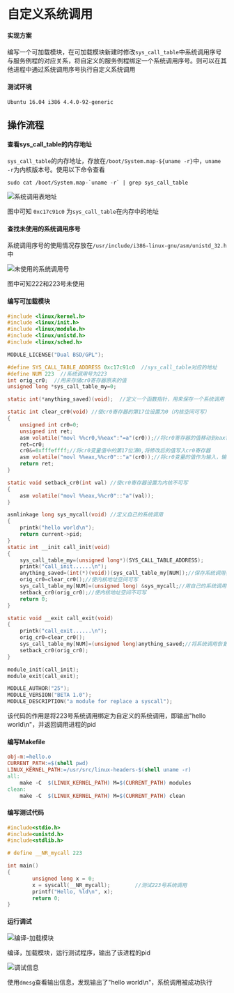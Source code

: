 # 自定义系统调用

#### 实现方案

编写一个可加载模块，在可加载模块新建时修改`sys_call_table`中系统调用序号与服务例程的对应关系，将自定义的服务例程绑定一个系统调用序号。则可以在其他进程中通过系统调用序号执行自定义系统调用

#### 测试环境

`Ubuntu 16.04 i386 4.4.0-92-generic`

## 操作流程

#### 查看sys_call_table的内存地址

`sys_call_table`的内存地址，存放在`/boot/System.map-${uname -r}`中，`uname -r`为内核版本号。使用以下命令查看

```shell
sudo cat /boot/System.map-`uname -r` | grep sys_call_table
```

![系统调用表地址](http://7xqsr4.com1.z0.glb.clouddn.com/2018-09-15-123426.jpg)

图中可知 `0xc17c91c0` 为`sys_call_table`在内存中的地址



#### 查找未使用的系统调用序号

系统调用序号的使用情况存放在`/usr/include/i386-linux-gnu/asm/unistd_32.h`中

![未使用的系统调用号](http://7xqsr4.com1.z0.glb.clouddn.com/2018-09-15-123424.jpg)

图中可知222和223号未使用

#### 编写可加载模块

```c
#include <linux/kernel.h>
#include <linux/init.h>
#include <linux/module.h>
#include <linux/unistd.h>
#include <linux/sched.h>

MODULE_LICENSE("Dual BSD/GPL");

#define SYS_CALL_TABLE_ADDRESS 0xc17c91c0  //sys_call_table对应的地址
#define NUM 223  //系统调用号为223
int orig_cr0;  //用来存储cr0寄存器原来的值
unsigned long *sys_call_table_my=0;

static int(*anything_saved)(void);  //定义一个函数指针，用来保存一个系统调用

static int clear_cr0(void) //使cr0寄存器的第17位设置为0（内核空间可写）
{
    unsigned int cr0=0;
    unsigned int ret;
    asm volatile("movl %%cr0,%%eax":"=a"(cr0));//将cr0寄存器的值移动到eax寄存器中，同时输出到cr0变量中
    ret=cr0;
    cr0&=0xfffeffff;//将cr0变量值中的第17位清0,将修改后的值写入cr0寄存器
    asm volatile("movl %%eax,%%cr0"::"a"(cr0));//将cr0变量的值作为输入，输入到寄存器eax中，同时移动到寄存器cr0中
    return ret;
}

static void setback_cr0(int val) //使cr0寄存器设置为内核不可写
{
    asm volatile("movl %%eax,%%cr0"::"a"(val));
}

asmlinkage long sys_mycall(void) //定义自己的系统调用
{   
    printk("hello world\n");
    return current->pid;    
}
static int __init call_init(void)
{
    sys_call_table_my=(unsigned long*)(SYS_CALL_TABLE_ADDRESS);
    printk("call_init......\n");
    anything_saved=(int(*)(void))(sys_call_table_my[NUM]);//保存系统调用表中的NUM位置上的系统调用
    orig_cr0=clear_cr0();//使内核地址空间可写
    sys_call_table_my[NUM]=(unsigned long) &sys_mycall;//用自己的系统调用替换NUM位置上的系统调用
    setback_cr0(orig_cr0);//使内核地址空间不可写
    return 0;
}

static void __exit call_exit(void)
{
    printk("call_exit......\n");
    orig_cr0=clear_cr0();
    sys_call_table_my[NUM]=(unsigned long)anything_saved;//将系统调用恢复
    setback_cr0(orig_cr0);
}

module_init(call_init);
module_exit(call_exit);

MODULE_AUTHOR("25");
MODULE_VERSION("BETA 1.0");
MODULE_DESCRIPTION("a module for replace a syscall");
```

该代码的作用是将223号系统调用绑定为自定义的系统调用，即输出"hello world\n"，并返回调用进程的pid

#### 编写Makefile

```makefile
obj-m:=hello.o
CURRENT_PATH:=$(shell pwd)
LINUX_KERNEL_PATH:=/usr/src/linux-headers-$(shell uname -r)
all:
	make -C  $(LINUX_KERNEL_PATH) M=$(CURRENT_PATH) modules
clean:
	make -C  $(LINUX_KERNEL_PATH) M=$(CURRENT_PATH) clean
```

#### 编写测试代码

```c
#include<stdio.h>
#include<unistd.h>
#include<stdlib.h>

# define __NR_mycall 223

int main()
{
        unsigned long x = 0;
        x = syscall(__NR_mycall);        //测试223号系统调用
        printf("Hello, %ld\n", x);
        return 0;
}
```

#### 运行调试

![编译-加载模块](http://7xqsr4.com1.z0.glb.clouddn.com/2018-09-15-123427.jpg)

编译，加载模块，运行测试程序，输出了该进程的pid

![调试信息](http://7xqsr4.com1.z0.glb.clouddn.com/2018-09-15-123425.jpg)

使用`dmesg`查看输出信息，发现输出了"hello world\n"，系统调用被成功执行